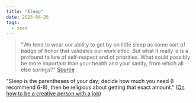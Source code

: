 ```yaml
---
title: "Sleep"
date: 2023-04-26
tags:
  - seed
---
```


> "We tend to wear our ability to get by on little sleep as some sort of badge of honor that validates our work ethic. But what it really is is a profound failure of self-respect and of priorities. What could possibly be more important than your health and your sanity, from which all else springs?" [Source](https://www.themarginalian.org/2019/10/23/13-learnings-13-years)

"Sleep is the parentheses of your day; decide how much you need (I recommend 6-8), then be religious about getting that exact amount." ([On how to be a creative person with a job](https://thecreativeindependent.com/essays/on-how-to-be-a-creative-person-with-a-job/))
